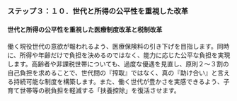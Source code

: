 ### ステップ３：１０．世代と所得の公平性を重視した改革

#### 世代と所得の公平性を重視した医療制度改革と税制改革
働く現役世代の意欲が報われるよう、医療保険料の引き下げを目指します。同時に、所得や年齢だけで負担を決めるのではなく、能力に応じた公平な負担を実現します。高齢者や非課税世帯についても、過度な優遇を見直し、原則２〜３割の自己負担を求めることで、世代間の『搾取』ではなく、真の『助け合い』と言える持続可能な制度を構築します。また、働く世代が豊かさを実感できるよう、子育て世帯等の税負担を軽減する「扶養控除」を復活させます。